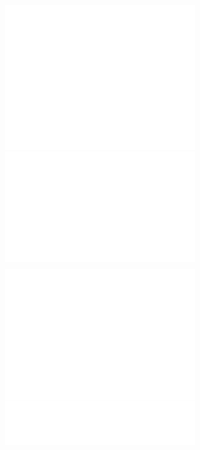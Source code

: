 ![Metrics](/github-metrics.svg)
![Charts](/metrics.plugin.habits.charts.svg)

![Calendar](/metrics.plugin.isocalendar.fullyear.svg)
![Facts](/metrics.plugin.habits.facts.svg)


